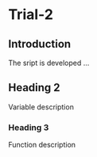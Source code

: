 # Trial-2

## Introduction 
The sript is developed ...

## Heading 2
Variable description 

### Heading 3
Function description